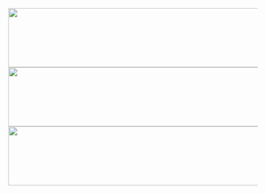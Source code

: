 <!--
<div align="center">
<a href="https://github.com/Ssamssamukja/gitanimals">
    <img src="https://render.gitanimals.org/lines/Ssamssamukja?pet-id=6" width="30%" height="100"/><img src="https://render.gitanimals.org/lines/Ssamssamukja?pet-id=5" width="30%" height="100"/><img src="https://render.gitanimals.org/lines/Ssamssamukja?pet-id=1" width="30%" height="100"/>
</div>
-->
<!--
<a href="https://github.com/Ssamssamukja/gitanimals">
  <img src="https://render.gitanimals.org/farms/Ssamssamukja"/>
</a>
-->
<a href="https://github.com/devxb/gitanimals">
  <img
    src="https://render.gitanimals.org/lines/Ssamssamukja?pet-id=650954672330504141"
    width="600"
    height="120"
  />
  <img
    src="https://render.gitanimals.org/lines/Ssamssamukja?pet-id=650965448889987231"
    width="600"
    height="120"
  />
    <img
    src="https://render.gitanimals.org/lines/Ssamssamukja?pet-id=650967281242994218"
    width="600"
    height="120"
  />

</a>
  

